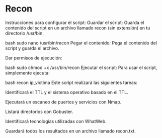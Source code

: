 # Recon

Instrucciones para configurar el script:
Guardar el script: Guarda el contenido del script en un archivo llamado recon (sin extensión) en tu directorio /usr/bin.

bash
sudo nano /usr/bin/recon
Pegar el contenido: Pega el contenido del script y guarda el archivo.

Dar permisos de ejecución:

bash
sudo chmod +x /usr/bin/recon
Ejecutar el script: Para usar el script, simplemente ejecuta:

bash
recon ip_victima
Este script realizará las siguientes tareas:

Identificará el TTL y el sistema operativo basado en el TTL.

Ejecutará un escaneo de puertos y servicios con Nmap.

Listará directorios con Gobuster.

Identificará tecnologías utilizadas con WhatWeb.

Guardará todos los resultados en un archivo llamado recon.txt.

